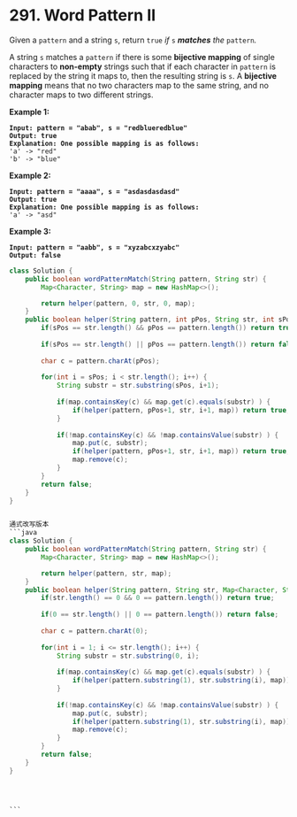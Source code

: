 # 291. Word Pattern II

Given a `pattern` and a string `s`, return `true` _if_ `s` _**matches** the_ `pattern`_._

A string `s` matches a `pattern` if there is some **bijective mapping** of single characters to **non-empty** strings such that if each character in `pattern` is replaced by the string it maps to, then the resulting string is `s`. A **bijective mapping** means that no two characters map to the same string, and no character maps to two different strings.

&#x20;

**Example 1:**

<pre><code><strong>Input: pattern = "abab", s = "redblueredblue"
</strong><strong>Output: true
</strong><strong>Explanation: One possible mapping is as follows:
</strong>'a' -> "red"
'b' -> "blue"
</code></pre>

**Example 2:**

<pre><code><strong>Input: pattern = "aaaa", s = "asdasdasdasd"
</strong><strong>Output: true
</strong><strong>Explanation: One possible mapping is as follows:
</strong>'a' -> "asd"
</code></pre>

**Example 3:**

<pre><code><strong>Input: pattern = "aabb", s = "xyzabcxzyabc"
</strong><strong>Output: false
</strong></code></pre>

````java
class Solution {
    public boolean wordPatternMatch(String pattern, String str) {
        Map<Character, String> map = new HashMap<>();

        return helper(pattern, 0, str, 0, map);
    }
    public boolean helper(String pattern, int pPos, String str, int sPos, Map<Character, String> map) {
        if(sPos == str.length() && pPos == pattern.length()) return true;
        
        if(sPos == str.length() || pPos == pattern.length()) return false;
    
        char c = pattern.charAt(pPos);
        
        for(int i = sPos; i < str.length(); i++) {
            String substr = str.substring(sPos, i+1);
            
            if(map.containsKey(c) && map.get(c).equals(substr) ) {
                if(helper(pattern, pPos+1, str, i+1, map)) return true;
            }
            
            if(!map.containsKey(c) && !map.containsValue(substr) ) {
                map.put(c, substr);
                if(helper(pattern, pPos+1, str, i+1, map)) return true;
                map.remove(c);
            }
        }           
        return false;
    }
}


通式改写版本
```java
class Solution {
    public boolean wordPatternMatch(String pattern, String str) {
        Map<Character, String> map = new HashMap<>();

        return helper(pattern, str, map);
    }
    public boolean helper(String pattern, String str, Map<Character, String> map) {
        if(str.length() == 0 && 0 == pattern.length()) return true;
        
        if(0 == str.length() || 0 == pattern.length()) return false;
    
        char c = pattern.charAt(0);
        
        for(int i = 1; i <= str.length(); i++) {
            String substr = str.substring(0, i);
            
            if(map.containsKey(c) && map.get(c).equals(substr) ) {
                if(helper(pattern.substring(1), str.substring(i), map)) return true;
            }
            
            if(!map.containsKey(c) && !map.containsValue(substr) ) {
                map.put(c, substr);
                if(helper(pattern.substring(1), str.substring(i), map)) return true;
                map.remove(c);
            }
        }           
        return false;
    }
}




```

````
